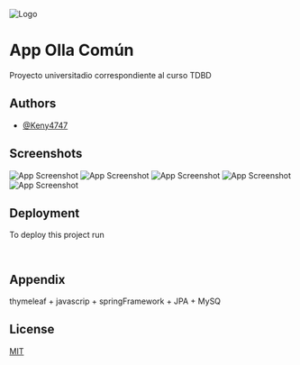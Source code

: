 
![Logo](https://imagizer.imageshack.com/img924/3376/iuSk87.png) 
# App Olla Común
Proyecto universitadio correspondiente al curso TDBD

## Authors

- [@Keny4747](https://github.com/Keny4747)


## Screenshots

![App Screenshot](https://imagizer.imageshack.com/img924/9330/gcgvs7.png)
![App Screenshot](https://imagizer.imageshack.com/img922/4401/DciLTk.png)
![App Screenshot](https://imagizer.imageshack.com/img924/8715/znHd0o.png)
![App Screenshot](https://imagizer.imageshack.com/img923/4544/VAidZv.png)
![App Screenshot](https://imagizer.imageshack.com/img924/492/zTOcyF.png)


## Deployment

To deploy this project run

```bash
  
```

## Appendix

thymeleaf + javascrip + springFramework + JPA + MySQ
## License

[MIT](https://choosealicense.com/licenses/mit/)

